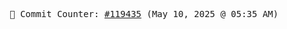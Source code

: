 <p align="center">
    <samp>
        📮 Commit Counter: <a href="https://github.com/Javascript-void0/Javascript-void0/commits/main">#119435</a> (May 10, 2025 @ 05:35 AM)
    </samp>
</p>